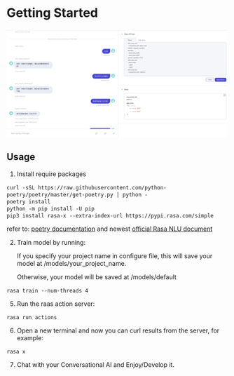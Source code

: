 # Getting Started

![](asset/xbot.jpg)

## Usage 

1. Install require packages
```
curl -sSL https://raw.githubusercontent.com/python-poetry/poetry/master/get-poetry.py | python -
poetry install
python -m pip install -U pip
pip3 install rasa-x --extra-index-url https://pypi.rasa.com/simple
```

refer to: [poetry documentation](https://python-poetry.org/docs/) and newest [official Rasa NLU document](https://rasa.com/docs/)


2. Train model by running:

   If you specify your project name in configure file, this will save your model at /models/your_project_name. 

   Otherwise, your model will be saved at /models/default

```
rasa train --num-threads 4
```

5. Run the raas action server:

```
rasa run actions
```


6. Open a new terminal and now you can curl results from the server, for example:

```
rasa x
```

7. Chat with your Conversational AI and Enjoy/Develop it.
